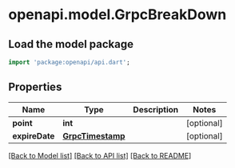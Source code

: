 # openapi.model.GrpcBreakDown

## Load the model package
```dart
import 'package:openapi/api.dart';
```

## Properties
Name | Type | Description | Notes
------------ | ------------- | ------------- | -------------
**point** | **int** |  | [optional] 
**expireDate** | [**GrpcTimestamp**](GrpcTimestamp.md) |  | [optional] 

[[Back to Model list]](../README.md#documentation-for-models) [[Back to API list]](../README.md#documentation-for-api-endpoints) [[Back to README]](../README.md)



